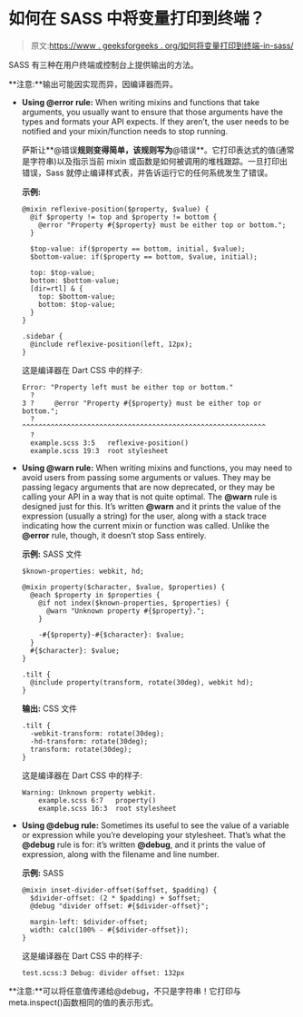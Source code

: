 # 如何在 SASS 中将变量打印到终端？

> 原文:[https://www . geeksforgeeks . org/如何将变量打印到终端-in-sass/](https://www.geeksforgeeks.org/how-to-print-variable-to-the-terminal-in-sass/)

SASS 有三种在用户终端或控制台上提供输出的方法。

**注意:**输出可能因实现而异，因编译器而异。

*   **Using @error rule:** When writing mixins and functions that take arguments, you usually want to ensure that those arguments have the types and formats your API expects. If they aren’t, the user needs to be notified and your mixin/function needs to stop running.

    萨斯让**@错误**规则变得简单，该规则写为**@错误**。它打印表达式的值(通常是字符串)以及指示当前 mixin 或函数是如何被调用的堆栈跟踪。一旦打印出错误，Sass 就停止编译样式表，并告诉运行它的任何系统发生了错误。

    **示例:**

    ```
    @mixin reflexive-position($property, $value) {
      @if $property != top and $property != bottom {
        @error "Property #{$property} must be either top or bottom.";
      }

      $top-value: if($property == bottom, initial, $value);
      $bottom-value: if($property == bottom, $value, initial);

      top: $top-value;
      bottom: $bottom-value;
      [dir=rtl] & {
        top: $bottom-value;
        bottom: $top-value;
      }
    }

    .sidebar {
      @include reflexive-position(left, 12px);
    }
    ```

    这是编译器在 Dart CSS 中的样子:

    ```
    Error: "Property left must be either top or bottom."
      ?
    3 ?     @error "Property #{$property} must be either top or bottom.";
      ?     ^^^^^^^^^^^^^^^^^^^^^^^^^^^^^^^^^^^^^^^^^^^^^^^^^^^^^^^^^^^^
      ?
      example.scss 3:5   reflexive-position()
      example.scss 19:3  root stylesheet

    ```

*   **Using @warn rule:** When writing mixins and functions, you may need to avoid users from passing some arguments or values. They may be passing legacy arguments that are now deprecated, or they may be calling your API in a way that is not quite optimal.
    The **@warn** rule is designed just for this. It’s written **@warn** and it prints the value of the expression (usually a string) for the user, along with a stack trace indicating how the current mixin or function was called. Unlike the **@error** rule, though, it doesn’t stop Sass entirely.

    **示例:** SASS 文件

    ```
    $known-properties: webkit, hd;

    @mixin property($character, $value, $properties) {
      @each $property in $properties {
        @if not index($known-properties, $properties) {
          @warn "Unknown property #{$property}.";
        }

        -#{$property}-#{$character}: $value;
      }
      #{$character}: $value;
    }

    .tilt {
      @include property(transform, rotate(30deg), webkit hd);
    }
    ```

    **输出:** CSS 文件

    ```
    .tilt {
      -webkit-transform: rotate(30deg);
      -hd-transform: rotate(30deg);
      transform: rotate(30deg);
    }

    ```

    这是编译器在 Dart CSS 中的样子:

    ```
    Warning: Unknown property webkit.
        example.scss 6:7   property()
        example.scss 16:3  root stylesheet

    ```

*   **Using @debug rule:** Sometimes its useful to see the value of a variable or expression while you’re developing your stylesheet. That’s what the **@debug** rule is for: it’s written **@debug**, and it prints the value of expression, along with the filename and line number.

    **示例:** SASS

    ```
    @mixin inset-divider-offset($offset, $padding) {
      $divider-offset: (2 * $padding) + $offset;
      @debug "divider offset: #{$divider-offset}";

      margin-left: $divider-offset;
      width: calc(100% - #{$divider-offset});
    }
    ```

    这是编译器在 Dart CSS 中的样子:

    ```
    test.scss:3 Debug: divider offset: 132px

    ```

**注意:**可以将任意值传递给@debug，不只是字符串！它打印与 meta.inspect()函数相同的值的表示形式。